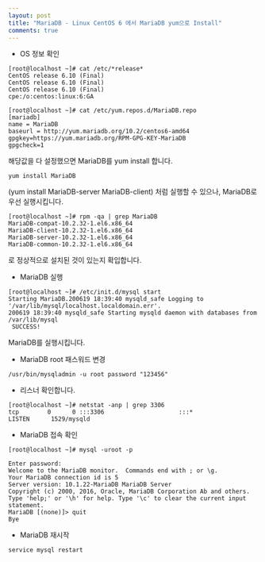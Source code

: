 ```yaml
---
layout: post
title: "MariaDB - Linux CentOS 6 에서 MariaDB yum으로 Install"
comments: true
---
```


* OS 정보 확인

```
[root@localhost ~]# cat /etc/*release*
CentOS release 6.10 (Final)
CentOS release 6.10 (Final)
CentOS release 6.10 (Final)
cpe:/o:centos:linux:6:GA
```


```
[root@localhost ~]# cat /etc/yum.repos.d/MariaDB.repo
[mariadb]
name = MariaDB
baseurl = http://yum.mariadb.org/10.2/centos6-amd64
gpgkey=https://yum.mariadb.org/RPM-GPG-KEY-MariaDB
gpgcheck=1
```

해당값을 다 설정했으면 MariaDB를 yum install 합니다.  

```
yum install MariaDB
```
(yum install MariaDB-server MariaDB-client) 처럼 실행할 수 있으나, MariaDB로 우선 실행시킵니다.   

```
[root@localhost ~]# rpm -qa | grep MariaDB
MariaDB-compat-10.2.32-1.el6.x86_64
MariaDB-client-10.2.32-1.el6.x86_64
MariaDB-server-10.2.32-1.el6.x86_64
MariaDB-common-10.2.32-1.el6.x86_64
```
로 정상적으로 설치된 것이 있는지 확입합니다.   

* MariaDB 실행

```
[root@localhost ~]# /etc/init.d/mysql start
Starting MariaDB.200619 18:39:40 mysqld_safe Logging to '/var/lib/mysql/localhost.localdomain.err'.
200619 18:39:40 mysqld_safe Starting mysqld daemon with databases from /var/lib/mysql
 SUCCESS!
```

MariaDB를 실행시킵니다.


* MariaDB root 패스워드 변경
```
/usr/bin/mysqladmin -u root password "123456"
```

* 리스너 확인합니다.  
```
[root@localhost ~]# netstat -anp | grep 3306  
tcp        0      0 :::3306                     :::*                        LISTEN      1529/mysqld  

````

* MariaDB 접속 확인  
```
[root@localhost ~]# mysql -uroot -p

Enter password:  
Welcome to the MariaDB monitor.  Commands end with ; or \g.  
Your MariaDB connection id is 5  
Server version: 10.1.22-MariaDB MariaDB Server  
Copyright (c) 2000, 2016, Oracle, MariaDB Corporation Ab and others.  
Type 'help;' or '\h' for help. Type '\c' to clear the current input statement.  
MariaDB [(none)]> quit  
Bye
```

* MariaDB 재시작  
```
service mysql restart
```
